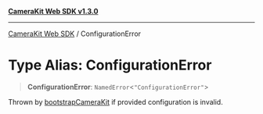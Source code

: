 [**CameraKit Web SDK v1.3.0**](../README.md)

***

[CameraKit Web SDK](../globals.md) / ConfigurationError

# Type Alias: ConfigurationError

> **ConfigurationError**: `NamedError`\<`"ConfigurationError"`\>

Thrown by [bootstrapCameraKit](../functions/bootstrapCameraKit.md) if provided configuration is invalid.
